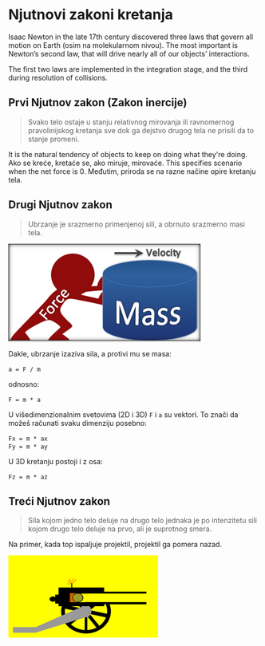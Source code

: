 # Njutnovi zakoni kretanja

Isaac Newton in the late 17th century discovered three laws that govern all motion on Earth (osim na molekularnom nivou). The most important is Newton’s second law, that will drive nearly all of our objects’ interactions.

The first two laws are implemented in the integration stage, and the third during resolution of collisions.

## Prvi Njutnov zakon (Zakon inercije)

> Svako telo ostaje u stanju relativnog mirovanja ili ravnomernog pravolinijskog kretanja sve dok ga dejstvo drugog tela ne prisili da to stanje promeni.

It is the natural tendency of objects to keep on doing what they're doing. Ako se kreće, kretaće se, ako miruje, mirovaće. This specifies scenario when the net force is 0. Međutim, priroda se na razne načine opire kretanju tela.

## Drugi Njutnov zakon

>	Ubrzanje je srazmerno primenjenoj sili, a obrnuto srazmerno masi tela.

![](slike/newtons-first-law.png)

Dakle, ubrzanje izaziva sila, a protivi mu se masa:

```
a = F / m
```
odnosno:
```
F = m * a
```

U višedimenzionalnim svetovima (2D i 3D) `F` i `a` su vektori. To znači da možeš računati svaku dimenziju posebno:
```
Fx = m * ax
Fy = m * ay
```
U 3D kretanju postoji i z osa:
```
Fz = m * az
```

## Treći Njutnov zakon

>	Sila kojom jedno telo deluje na drugo telo jednaka je po intenzitetu sili kojom drugo telo deluje na prvo, ali je suprotnog smera.

Na primer, kada top ispaljuje projektil, projektil ga pomera nazad.

![](slike/top.gif)
